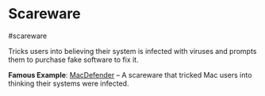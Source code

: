 # Scareware
#scareware

Tricks users into believing their system is infected with viruses and prompts them to purchase fake software to fix it.

**Famous Example**: [MacDefender](https://en.wikipedia.org/wiki/MacDefender) – A scareware that tricked Mac users into thinking their systems were infected.